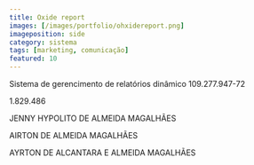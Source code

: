 ```yaml
---
title: Oxide report
images: [/images/portfolio/ohxidereport.png]
imageposition: side
category: sistema
tags: [marketing, comunicação]
featured: 10
---
```

Sistema de gerencimento de relatórios dinâmico
109.277.947-72

1.829.486

JENNY HYPOLITO DE ALMEIDA MAGALHÃES 

AIRTON DE ALMEIDA MAGALHÃES

AYRTON DE ALCANTARA E ALMEIDA MAGALHÃES
